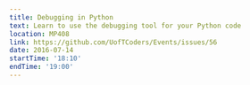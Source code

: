 ```yaml
---
title: Debugging in Python
text: Learn to use the debugging tool for your Python code
location: MP408
link: https://github.com/UofTCoders/Events/issues/56
date: 2016-07-14
startTime: '18:10'
endTime: '19:00'
---
```

